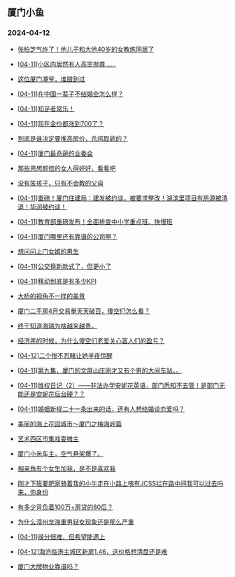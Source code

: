 ## 厦门小鱼 
### 2024-04-12

+ [张柏芝气炸了！他儿子和大他40岁的女教练同居了](http://bbs.xmfish.com/read-htm-tid-18173987.html)

+ [[04-11]小区内居然有人高空抛粪……](http://bbs.xmfish.com/read-htm-tid-18174126.html)

+ [这位厦门潮爷，谁踫到过](http://bbs.xmfish.com/read-htm-tid-18174259.html)

+ [[04-11]在中国一辈子不结婚会怎么样？](http://bbs.xmfish.com/read-htm-tid-18174352.html)

+ [[04-11]知足者常乐！](http://bbs.xmfish.com/read-htm-tid-18174274.html)

+ [[04-11]现在金价都涨到700了？](http://bbs.xmfish.com/read-htm-tid-18174319.html)

+ [到底是谁决定要推高房价，杀鸡取卵的？](http://bbs.xmfish.com/read-htm-tid-18173995.html)

+ [[04-11]厦门最奇葩的业委会](http://bbs.xmfish.com/read-htm-tid-18174357.html)

+ [那些思想颜控的女人得好好，看看吧](http://bbs.xmfish.com/read-htm-tid-18173970.html)

+ [没有笨孩子，只有不会教的父母](http://bbs.xmfish.com/read-htm-tid-18174064.html)

+ [[04-11]重磅！厦门住建局：建发被约谈，被要求整改！湖滨里项目有房源被清退！华润被约谈！](http://bbs.xmfish.com/read-htm-tid-18174399.html)

+ [[04-11]教育部重磅发布！全面排查中小学重点班、快慢班](http://bbs.xmfish.com/read-htm-tid-18174338.html)

+ [[04-11]厦门哪里还有靠谱的公司啊？](http://bbs.xmfish.com/read-htm-tid-18174328.html)

+ [想问问上门女婿的男生](http://bbs.xmfish.com/read-htm-tid-18174385.html)

+ [[04-11]公交换新款式了，但更小了](http://bbs.xmfish.com/read-htm-tid-18174361.html)

+ [[04-11]移动到底是有多少KPI](http://bbs.xmfish.com/read-htm-tid-18174318.html)

+ [大桥的视角不一样的美景](http://bbs.xmfish.com/read-htm-tid-18174384.html)

+ [厦门二手房4月交易量天天破百，傻空们怎么看？](http://bbs.xmfish.com/read-htm-tid-18174588.html)

+ [终于知道海瑞为啥越来越贵。](http://bbs.xmfish.com/read-htm-tid-18174419.html)

+ [经济差的时候，为什么傻空们老爱关心富人们的盈亏？](http://bbs.xmfish.com/read-htm-tid-18174571.html)

+ [[04-12]二个惨不忍睹让她半夜惊醒](http://bbs.xmfish.com/read-htm-tid-18174634.html)

+ [[04-11]第九集，厦门的文屏山庄刚才又有个男的大闹车站。。](http://bbs.xmfish.com/read-htm-tid-18174511.html)

+ [[04-11]维权日记（2）——非法办学安妮花英语，部门悉知不去管！是部门无能还是安妮花后台硬？？](http://bbs.xmfish.com/read-htm-tid-18174445.html)

+ [[04-11]婚姻新规二十一条出来的话，还有人想结婚谈恋爱吗？](http://bbs.xmfish.com/read-htm-tid-18174582.html)

+ [美丽的海上花园城市～厦门之梅海岭篇](http://bbs.xmfish.com/read-htm-tid-18174426.html)

+ [艺术西区市集戏耍摊主](http://bbs.xmfish.com/read-htm-tid-18174429.html)

+ [厦门小米车主，空气悬架爆了。](http://bbs.xmfish.com/read-htm-tid-18174702.html)

+ [相亲角有个女生加我，是不是喜欢我](http://bbs.xmfish.com/read-htm-tid-18174734.html)

+ [刚才下班要肥家骑着我的小牛走在小路上咦有JCSS拦在路中间我可以过去吗来，你身份](http://bbs.xmfish.com/read-htm-tid-18174577.html)

+ [有多少背负着100万+房贷的80后？](http://bbs.xmfish.com/read-htm-tid-18174479.html)

+ [为什么漳州龙海重男轻女现象还是那么严重](http://bbs.xmfish.com/read-htm-tid-18174808.html)

+ [[04-11]缘分很难，但希望能遇上](http://bbs.xmfish.com/read-htm-tid-18174473.html)

+ [[04-12]海沧临港主城区新房1.46，这价格想清盘还是难](http://bbs.xmfish.com/read-htm-tid-18174691.html)

+ [厦门大牌物业靠谱吗？](http://bbs.xmfish.com/read-htm-tid-18174660.html)

